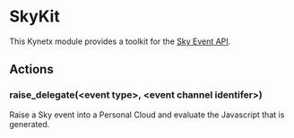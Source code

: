 SkyKit
======

This Kynetx module provides a toolkit for the [Sky Event API](http://developer.kynetx.com/display/docs/Sky+Event+API).

Actions
-------

### raise_delegate(\<event type\>, \<event channel identifer\>)

Raise a Sky event into a Personal Cloud and evaluate the Javascript that is generated.
